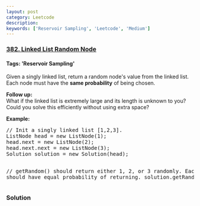 ```yaml
---
layout: post
category: Leetcode
description: 
keywords: ['Reservoir Sampling', 'Leetcode', 'Medium']
---
```

### [382. Linked List Random Node](https://leetcode.com/problems/linked-list-random-node)

#### Tags: 'Reservoir Sampling'

<div class="content__u3I1 question-content__JfgR"><div><p>Given a singly linked list, return a random node's value from the linked list. Each node must have the <b>same probability</b> of being chosen.</p>
<p><b>Follow up:</b><br/>
What if the linked list is extremely large and its length is unknown to you? Could you solve this efficiently without using extra space?
</p>
<p><b>Example:</b>
</p><pre>// Init a singly linked list [1,2,3].
ListNode head = new ListNode(1);
head.next = new ListNode(2);
head.next.next = new ListNode(3);
Solution solution = new Solution(head);

// getRandom() should return either 1, 2, or 3 randomly. Each element should have equal probability of returning.
solution.getRandom();
</pre>
<p></p></div></div>

### Solution
